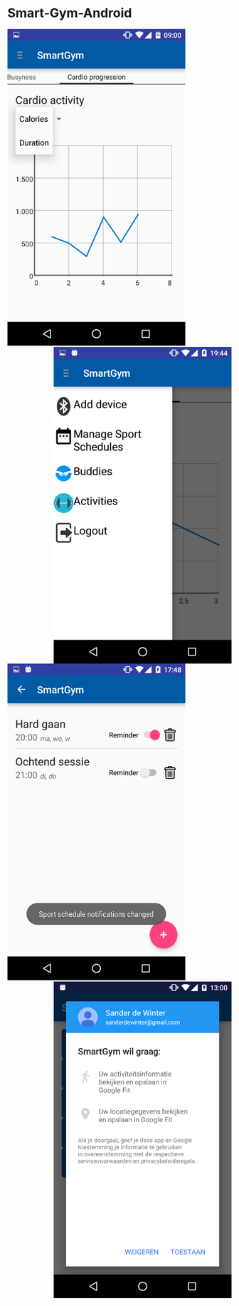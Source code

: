 # Smart-Gym-Android


<img src="docs/resources/Screenshot_20160623-090011.png" width="400"/>
<img src="docs/resources/Screenshot_20160622-194433.png" width="400" align="right"/>

<img src="docs/resources/Screenshot_20160622-174816.png" width="400"/>
<img src="docs/resources/Screenshot_20160521-130058.png" width="400" align="right"/>
